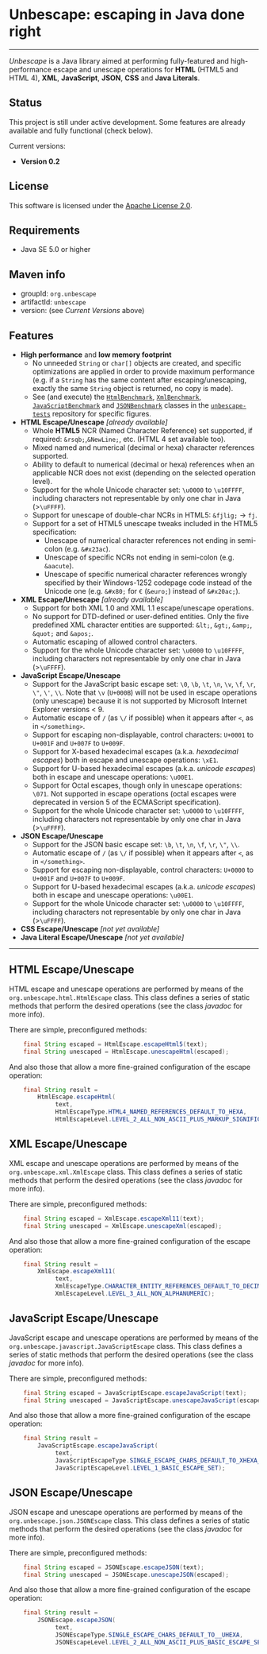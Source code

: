 
Unbescape: escaping in Java done right
======================================

------------------------------------------------------------------------------

_Unbescape_ is a Java library aimed at performing fully-featured and high-performance escape and unescape operations for **HTML** (HTML5 and HTML 4), **XML**, **JavaScript**, **JSON**, **CSS** and **Java Literals**.


Status
------

This project is still under active development. Some features are already available and fully functional (check below).

Current versions: 

  * **Version 0.2**


License
-------

This software is licensed under the [Apache License 2.0](http://www.apache.org/licenses/LICENSE-2.0.html).


Requirements
------------

  *   Java SE 5.0 or higher


Maven info
----------

  *   groupId: `org.unbescape`   
  *   artifactId: `unbescape`
  *   version: (see _Current Versions_ above)


Features
--------

  *   **High performance** and **low memory footprint**
      *   No unneeded `String` or `char[]` objects are created, and specific optimizations are applied in order to provide maximum performance (e.g. if a `String` has the same content after escaping/unescaping, exactly the same `String` object is returned, no copy is made).
      *  See (and execute) the [`HtmlBenchmark`](https://github.com/unbescape/unbescape-tests/blob/20140418/src/test/java/org/unbescape/html/HtmlBenchmark.java),
                               [`XmlBenchmark`](https://github.com/unbescape/unbescape-tests/blob/20140418/src/test/java/org/unbescape/xml/XmlBenchmark.java),
                               [`JavaScriptBenchmark`](https://github.com/unbescape/unbescape-tests/blob/20140418/src/test/java/org/unbescape/javascript/JavaScriptBenchmark.java) and
                               [`JSONBenchmark`](https://github.com/unbescape/unbescape-tests/blob/20140418/src/test/java/org/unbescape/json/JSONBenchmark.java)
         classes in the [`unbescape-tests`](https://github.com/unbescape/unbescape-tests) repository for specific figures.
  *   **HTML Escape/Unescape** _[already available]_
      *  Whole **HTML5** NCR (Named Character Reference) set supported, if required:    `&rsqb;`,`&NewLine;`, etc. (HTML 4 set available too).
      *  Mixed named and numerical (decimal or hexa) character references supported.
      *  Ability to default to numerical (decimal or hexa) references when an applicable NCR does not exist (depending on the selected operation level).
      *  Support for the whole Unicode character set: `\u0000` to `\u10FFFF`, including characters not representable by only one char in Java (>`\uFFFF`).
      *  Support for unescape of double-char NCRs in HTML5: `&fjlig;` → `fj`.
      *  Support for a set of HTML5 unescape tweaks included in the HTML5 specification:
         *  Unescape of numerical character references not ending in semi-colon (e.g. `&#x23ac`).
         *  Unescape of specific NCRs not ending in semi-colon (e.g. `&aacute`).
         *  Unescape of specific numerical character references wrongly specified by their Windows-1252 codepage code instead of the Unicode one (e.g. `&#x80;` for `€` (`&euro;`) instead of `&#x20ac;`).
  *   **XML Escape/Unescape** _[already available]_
      *  Support for both XML 1.0 and XML 1.1 escape/unescape operations.
      *  No support for DTD-defined or user-defined entities. Only the five predefined XML character entities are supported: `&lt;`, `&gt;`, `&amp;`, `&quot;` and `&apos;`.
      *  Automatic escaping of allowed control characters.
      *  Support for the whole Unicode character set: `\u0000` to `\u10FFFF`, including characters not representable by only one char in Java (>`\uFFFF`).
  *   **JavaScript Escape/Unescape**
      *  Support for the JavaScript basic escape set: `\0`, `\b`, `\t`, `\n`, `\v`, `\f`, `\r`, `\"`, `\'`, `\\`.
         Note that `\v` (`U+000B`) will not be used in escape operations (only unescape) because it is
         not supported by Microsoft Internet Explorer versions < 9.
      *  Automatic escape of `/` (as `\/` if possible) when it appears after `<`, as in `</something>`.
      *  Support for escaping non-displayable, control characters: `U+0001` to `U+001F` and `U+007F` to `U+009F`.
      *  Support for X-based hexadecimal escapes (a.k.a. _hexadecimal escapes_) both in escape
         and unescape operations: `\xE1`.
      *  Support for U-based hexadecimal escapes (a.k.a. _unicode escapes_) both in escape
         and unescape operations: `\u00E1`.
      *  Support for Octal escapes, though only in unescape operations: `\071`. Not supported
         in escape operations (octal escapes were deprecated in version 5 of the ECMAScript
         specification).
      *  Support for the whole Unicode character set: `\u0000` to `\u10FFFF`, including characters not representable by only one char in Java (>`\uFFFF`).
  *   **JSON Escape/Unescape**
      *  Support for the JSON basic escape set: `\b`, `\t`, `\n`, `\f`, `\r`, `\"`, `\\`.
      *  Automatic escape of `/` (as `\/` if possible) when it appears after `<`, as in `</something>`.
      *  Support for escaping non-displayable, control characters: `U+0000` to `U+001F` and `U+007F` to `U+009F`.
      *  Support for U-based hexadecimal escapes (a.k.a. _unicode escapes_) both in escape
         and unescape operations: `\u00E1`.
      *  Support for the whole Unicode character set: `\u0000` to `\u10FFFF`, including characters not representable by only one char in Java (>`\uFFFF`).
  *   **CSS Escape/Unescape** _[not yet available]_
  *   **Java Literal Escape/Unescape** _[not yet available]_


------------------------------------------------------------------------------

	
HTML Escape/Unescape
-------------------------

HTML escape and unescape operations are performed by means of the `org.unbescape.html.HtmlEscape` class. This class defines a series of static methods that perform the desired operations (see the class _javadoc_ for more info).

There are simple, preconfigured methods:

```java
    final String escaped = HtmlEscape.escapeHtml5(text);
    final String unescaped = HtmlEscape.unescapeHtml(escaped);
```

And also those that allow a more fine-grained configuration of the escape operation:

```java
    final String result = 
        HtmlEscape.escapeHtml(
             text, 
             HtmlEscapeType.HTML4_NAMED_REFERENCES_DEFAULT_TO_HEXA,
             HtmlEscapeLevel.LEVEL_2_ALL_NON_ASCII_PLUS_MARKUP_SIGNIFICANT);
```


	
XML Escape/Unescape
-------------------------

XML escape and unescape operations are performed by means of the `org.unbescape.xml.XmlEscape` class. This class defines a series of static methods that perform the desired operations (see the class _javadoc_ for more info).

There are simple, preconfigured methods:

```java
    final String escaped = XmlEscape.escapeXml11(text);
    final String unescaped = XmlEscape.unescapeXml(escaped);
```

And also those that allow a more fine-grained configuration of the escape operation:

```java
    final String result = 
        XmlEscape.escapeXml11(
             text, 
             XmlEscapeType.CHARACTER_ENTITY_REFERENCES_DEFAULT_TO_DECIMAL,
             XmlEscapeLevel.LEVEL_3_ALL_NON_ALPHANUMERIC);
```



JavaScript Escape/Unescape
--------------------------

JavaScript escape and unescape operations are performed by means of the `org.unbescape.javascript.JavaScriptEscape` class. This class defines a series of static methods that perform the desired operations (see the class _javadoc_ for more info).

There are simple, preconfigured methods:

```java
    final String escaped = JavaScriptEscape.escapeJavaScript(text);
    final String unescaped = JavaScriptEscape.unescapeJavaScript(escaped);
```

And also those that allow a more fine-grained configuration of the escape operation:

```java
    final String result =
        JavaScriptEscape.escapeJavaScript(
             text,
             JavaScriptEscapeType.SINGLE_ESCAPE_CHARS_DEFAULT_TO_XHEXA_AND_UHEXA,
             JavaScriptEscapeLevel.LEVEL_1_BASIC_ESCAPE_SET);
```



JSON Escape/Unescape
--------------------

JSON escape and unescape operations are performed by means of the `org.unbescape.json.JSONEscape` class. This class defines a series of static methods that perform the desired operations (see the class _javadoc_ for more info).

There are simple, preconfigured methods:

```java
    final String escaped = JSONEscape.escapeJSON(text);
    final String unescaped = JSONEscape.unescapeJSON(escaped);
```

And also those that allow a more fine-grained configuration of the escape operation:

```java
    final String result =
        JSONEscape.escapeJSON(
             text,
             JSONEscapeType.SINGLE_ESCAPE_CHARS_DEFAULT_TO__UHEXA,
             JSONEscapeLevel.LEVEL_2_ALL_NON_ASCII_PLUS_BASIC_ESCAPE_SET);
```
